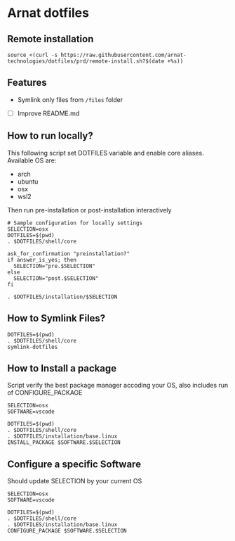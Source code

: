 # Arnat dotfiles

## Remote installation

```shell
source <(curl -s https://raw.githubusercontent.com/arnat-technologies/dotfiles/prd/remote-install.sh?$(date +%s))
```

## Features

- Symlink only files from `/files` folder

- [ ] Improve README.md

## How to run locally?

This following script set DOTFILES variable and enable core aliases. Available OS are:

- arch
- ubuntu
- osx
- wsl2

Then run pre-installation or post-installation interactively

```shell
# Sample configuration for locally settings
SELECTION=osx
DOTFILES=$(pwd)
. $DOTFILES/shell/core

ask_for_confirmation "preinstallation?"
if answer_is_yes; then
  SELECTION="pre.$SELECTION"
else
  SELECTION="post.$SELECTION"
fi

. $DOTFILES/installation/$SELECTION
```

## How to Symlink Files?

```shell
DOTFILES=$(pwd)
. $DOTFILES/shell/core
symlink-dotfiles
```


## How to Install a package

Script verify the best package manager accoding your OS, also includes run of CONFIGURE_PACKAGE

```shell
SELECTION=osx
SOFTWARE=vscode

DOTFILES=$(pwd)
. $DOTFILES/shell/core
. $DOTFILES/installation/base.linux
INSTALL_PACKAGE $SOFTWARE.$SELECTION
```


## Configure a specific Software

Should update SELECTION by your current OS

```shell
SELECTION=osx
SOFTWARE=vscode

DOTFILES=$(pwd)
. $DOTFILES/shell/core
. $DOTFILES/installation/base.linux
CONFIGURE_PACKAGE $SOFTWARE.$SELECTION
```
